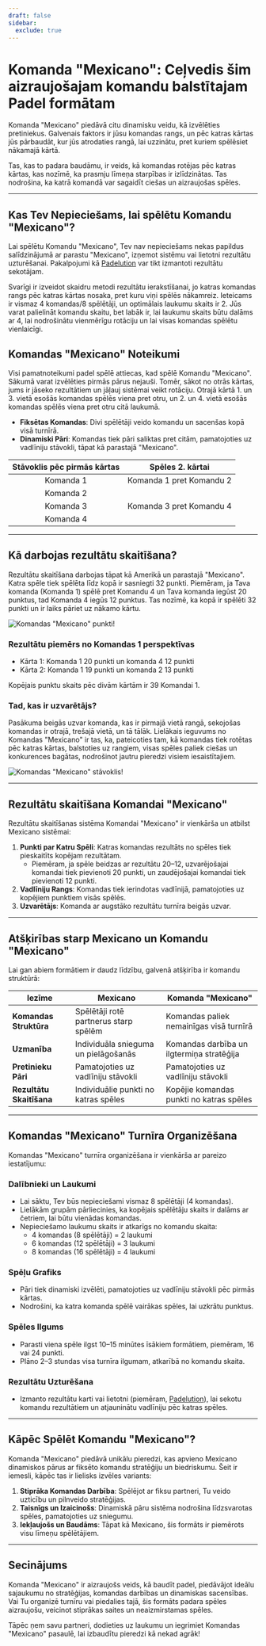 ```yaml
---
draft: false
sidebar:
  exclude: true
---
```

# Komanda "Mexicano": Ceļvedis šim aizraujošajam komandu balstītajam Padel formātam

Komanda "Mexicano" piedāvā citu dinamisku veidu, kā izvēlēties pretiniekus. Galvenais faktors ir jūsu komandas rangs, un pēc katras kārtas jūs pārbaudāt, kur jūs atrodaties rangā, lai uzzinātu, pret kuriem spēlēsiet nākamajā kārtā.

Tas, kas to padara baudāmu, ir veids, kā komandas rotējas pēc katras kārtas, kas nozīmē, ka prasmju līmeņa starpības ir izlīdzinātas. Tas nodrošina, ka katrā komandā var sagaidīt ciešas un aizraujošas spēles.

---

## Kas Tev Nepieciešams, lai spēlētu Komandu "Mexicano"?

Lai spēlētu Komandu "Mexicano", Tev nav nepieciešams nekas papildus salīdzinājumā ar parastu "Mexicano", izņemot sistēmu vai lietotni rezultātu uzturēšanai. Pakalpojumi kā [Padelution](https://www.padelution.com/americano) var tikt izmantoti rezultātu sekotājam.

Svarīgi ir izveidot skaidru metodi rezultātu ierakstīšanai, jo katras komandas rangs pēc katras kārtas nosaka, pret kuru viņi spēlēs nākamreiz. Ieteicams ir vismaz 4 komandas/8 spēlētāji, un optimālais laukumu skaits ir 2. Jūs varat palielināt komandu skaitu, bet labāk ir, lai laukumu skaits būtu dalāms ar 4, lai nodrošinātu vienmērīgu rotāciju un lai visas komandas spēlētu vienlaicīgi.

## Komandas "Mexicano" Noteikumi

Visi pamatnoteikumi padel spēlē attiecas, kad spēlē Komandu "Mexicano". Sākumā varat izvēlēties pirmās pārus nejauši. Tomēr, sākot no otrās kārtas, jums ir jāseko rezultātiem un jāļauj sistēmai veikt rotāciju. Otrajā kārtā 1. un 3. vietā esošās komandas spēlēs viena pret otru, un 2. un 4. vietā esošās komandas spēlēs viena pret otru citā laukumā.

- **Fiksētas Komandas**: Divi spēlētāji veido komandu un sacenšas kopā visā turnīrā.
- **Dinamiski Pāri**: Komandas tiek pāri saliktas pret citām, pamatojoties uz vadlīniju stāvokli, tāpat kā parastajā "Mexicano".

| Stāvoklis pēc pirmās kārtas | Spēles 2. kārtai |
|:---------------------------:|:-----------------:|
|            Komanda 1        |   Komanda 1 pret Komandu 2   |
|            Komanda 2        |                     |
|            Komanda 3        |   Komanda 3 pret Komandu 4   |
|            Komanda 4        |                     |

---

## Kā darbojas rezultātu skaitīšana?

Rezultātu skaitīšana darbojas tāpat kā Amerikā un parastajā "Mexicano". Katra spēle tiek spēlēta līdz kopā ir sasniegti 32 punkti. Piemēram, ja Tava komanda (Komanda 1) spēlē pret Komandu 4 un Tava komanda iegūst 20 punktus, tad Komanda 4 iegūs 12 punktus. Tas nozīmē, ka kopā ir spēlēti 32 punkti un ir laiks pāriet uz nākamo kārtu.

![Komandas "Mexicano" punkti!](/lv/images/team-mexicano-scores.png "Komandas 'Mexicano' punkti!")

### Rezultātu piemērs no Komandas 1 perspektīvas
- Kārta 1: Komanda 1 20 punkti un komanda 4 12 punkti
- Kārta 2: Komanda 1 19 punkti un komanda 2 13 punkti

Kopējais punktu skaits pēc divām kārtām ir 39 Komandai 1.

### Tad, kas ir uzvarētājs?
Pasākuma beigās uzvar komanda, kas ir pirmajā vietā rangā, sekojošas komandas ir otrajā, trešajā vietā, un tā tālāk. Lielākais ieguvums no Komandas "Mexicano" ir tas, ka, pateicoties tam, kā komandas tiek rotētas pēc katras kārtas, balstoties uz rangiem, visas spēles paliek ciešas un konkurences bagātas, nodrošinot jautru pieredzi visiem iesaistītajiem.

![Komandas "Mexicano" stāvoklis!](/lv/images/team-mexicano-standing.png "Komandas 'Mexicano' stāvoklis")

---

## Rezultātu skaitīšana Komandai "Mexicano"

Rezultātu skaitīšanas sistēma Komandai "Mexicano" ir vienkārša un atbilst Mexicano sistēmai:

1. **Punkti par Katru Spēli**: Katras komandas rezultāts no spēles tiek pieskaitīts kopējam rezultātam.
   - Piemēram, ja spēle beidzas ar rezultātu 20–12, uzvarējošajai komandai tiek pievienoti 20 punkti, un zaudējošajai komandai tiek pievienoti 12 punkti.
2. **Vadlīniju Rangs**: Komandas tiek ierindotas vadlīnijā, pamatojoties uz kopējiem punktiem visās spēlēs.
3. **Uzvarētājs**: Komanda ar augstāko rezultātu turnīra beigās uzvar.

---

## Atšķirības starp Mexicano un Komandu "Mexicano"

Lai gan abiem formātiem ir daudz līdzību, galvenā atšķirība ir komandu struktūrā:

| **Iezīme**            | **Mexicano**                                     | **Komanda "Mexicano"**                             |
|-----------------------|-------------------------------------------------|---------------------------------------------------|
| **Komandas Struktūra**| Spēlētāji rotē partnerus starp spēlēm           | Komandas paliek nemainīgas visā turnīrā            |
| **Uzmanība**          | Individuāla snieguma un pielāgošanās            | Komandas darbība un ilgtermiņa stratēģija         |
| **Pretinieku Pāri**   | Pamatojoties uz vadlīniju stāvokli              | Pamatojoties uz vadlīniju stāvokli                |
| **Rezultātu Skaitīšana**| Individuālie punkti no katras spēles          | Kopējie komandas punkti no katras spēles          |

---

## Komandas "Mexicano" Turnīra Organizēšana

Komandas "Mexicano" turnīra organizēšana ir vienkārša ar pareizo iestatījumu:

### Dalībnieki un Laukumi
- Lai sāktu, Tev būs nepieciešami vismaz 8 spēlētāji (4 komandas).
- Lielākām grupām pārliecinies, ka kopējais spēlētāju skaits ir dalāms ar četriem, lai būtu vienādas komandas.
- Nepieciešamo laukumu skaits ir atkarīgs no komandu skaita:
  - 4 komandas (8 spēlētāji) = 2 laukumi
  - 6 komandas (12 spēlētāji) = 3 laukumi
  - 8 komandas (16 spēlētāji) = 4 laukumi

### Spēļu Grafiks
- Pāri tiek dinamiski izvēlēti, pamatojoties uz vadlīniju stāvokli pēc pirmās kārtas.
- Nodrošini, ka katra komanda spēlē vairākas spēles, lai uzkrātu punktus.

### Spēles Ilgums
- Parasti viena spēle ilgst 10–15 minūtes īsākiem formātiem, piemēram, 16 vai 24 punkti.
- Plāno 2–3 stundas visa turnīra ilgumam, atkarībā no komandu skaita.

### Rezultātu Uzturēšana
- Izmanto rezultātu karti vai lietotni (piemēram, [Padelution](https://www.padelution.com/americano)), lai sekotu komandu rezultātiem un atjauninātu vadlīniju pēc katras spēles.

---

## Kāpēc Spēlēt Komandu "Mexicano"?

Komanda "Mexicano" piedāvā unikālu pieredzi, kas apvieno Mexicano dinamiskos pārus ar fiksēto komandu stratēģiju un biedriskumu. Šeit ir iemesli, kāpēc tas ir lielisks izvēles variants:

1. **Stiprāka Komandas Darbība**: Spēlējot ar fiksu partneri, Tu veido uzticību un pilnveido stratēģijas.
2. **Taisnīgs un Izaicinošs**: Dinamiskā pāru sistēma nodrošina līdzsvarotas spēles, pamatojoties uz sniegumu.
3. **Iekļaujošs un Baudāms**: Tāpat kā Mexicano, šis formāts ir piemērots visu līmeņu spēlētājiem.

---

## Secinājums

Komanda "Mexicano" ir aizraujošs veids, kā baudīt padel, piedāvājot ideālu sajaukumu no stratēģijas, komandas darbības un dinamiskas sacensības. Vai Tu organizē turnīru vai piedalies tajā, šis formāts padara spēles aizraujošu, veicinot stiprākas saites un neaizmirstamas spēles.

Tāpēc ņem savu partneri, dodieties uz laukumu un iegrimiet Komandas "Mexicano" pasaulē, lai izbaudītu pieredzi kā nekad agrāk!